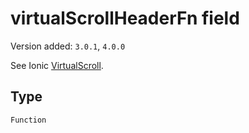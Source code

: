 # virtualScrollHeaderFn field

Version added: `3.0.1`, `4.0.0`

See Ionic <a href="https://ionicframework.com/docs/api/virtual-scroll" target="_blank">VirtualScroll</a>.

## Type

`Function`
